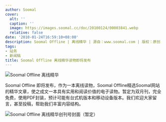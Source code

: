 ```yaml
---
author: Soomal
cover:
  alt: ''
  caption: ''
  image: https://images.soomal.cc/doc/20100124/00003841.webp
  relative: false
date: '2010-01-24T16:59:10+08:00'
description: Soomal Offline | 离线精华 | 源自：www.soomal.com | 版权：原创 |  平均/总评分：10.00/110
tags:
- 站务
- 新闻稿
title: Soomal Offline 离线精华读物即将发布
---
```


![Soomal Offline 离线精华](https://images.soomal.cc/doc/20100124/00003841.webp)



Soomal Offline 即将发布，作为一本离线读物，Soomal Offline精选Soomal网站的精华文章，使之成文一本具有实用和阅读价值的电子读物。暂定为双月刊，完全免费，使用PDF封装，预计可能有台式机版本和移动设备版本。我们欢迎大家留言，甚至投稿，帮助我们丰富内容结构。



![Soomal Offline 离线精华创刊号封面（暂定）](https://images.soomal.cc/doc/20100124/00003842.webp)